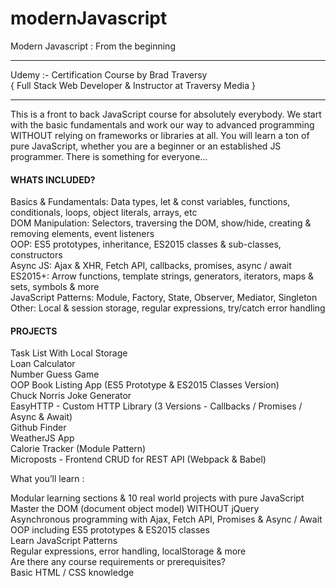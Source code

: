 # modernJavascript
Modern Javascript : From the beginning

**********************************************************
Udemy :- Certification Course by Brad Traversy<br/>
{ Full Stack Web Developer & Instructor at Traversy Media }
**********************************************************

This is a front to back JavaScript course for absolutely everybody. We start with the basic fundamentals and work our way to advanced programming WITHOUT relying on frameworks or libraries at all. You will learn a ton of pure JavaScript, whether you are a beginner or an established JS programmer. There is something for everyone...



#### WHATS INCLUDED? ####

Basics & Fundamentals: Data types, let & const variables, functions, conditionals, loops, object literals, arrays, etc<br/>
DOM Manipulation: Selectors, traversing the DOM, show/hide, creating & removing elements, event listeners<br/>
OOP: ES5 prototypes, inheritance, ES2015 classes & sub-classes, constructors<br/>
Async JS: Ajax & XHR, Fetch API, callbacks, promises, async / await<br/>
ES2015+: Arrow functions, template strings, generators, iterators, maps & sets, symbols & more<br/>
JavaScript Patterns: Module, Factory, State, Observer, Mediator, Singleton<br/>
Other: Local & session storage, regular expressions, try/catch error handling<br/>

#### PROJECTS ####

Task List With Local Storage<br/>
Loan Calculator<br/>
Number Guess Game<br/>
OOP Book Listing App (ES5 Prototype & ES2015 Classes Version)<br/>
Chuck Norris Joke Generator<br/>
EasyHTTP - Custom HTTP Library (3 Versions - Callbacks / Promises / Async & Await)<br/>
Github Finder<br/>
WeatherJS App<br/>
Calorie Tracker (Module Pattern)<br/>
Microposts - Frontend CRUD for REST API (Webpack & Babel)<br/>


What you’ll learn :

Modular learning sections & 10 real world projects with pure JavaScript<br/>
Master the DOM (document object model) WITHOUT jQuery<br/>
Asynchronous programming with Ajax, Fetch API, Promises & Async / Await<br/>
OOP including ES5 prototypes & ES2015 classes<br/>
Learn JavaScript Patterns<br/>
Regular expressions, error handling, localStorage & more<br/>
Are there any course requirements or prerequisites?<br/>
Basic HTML / CSS knowledge<br/>
